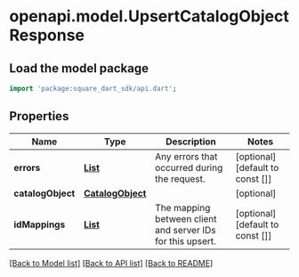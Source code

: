 # openapi.model.UpsertCatalogObjectResponse

## Load the model package
```dart
import 'package:square_dart_sdk/api.dart';
```

## Properties
Name | Type | Description | Notes
------------ | ------------- | ------------- | -------------
**errors** | [**List<Error>**](Error.md) | Any errors that occurred during the request. | [optional] [default to const []]
**catalogObject** | [**CatalogObject**](CatalogObject.md) |  | [optional] 
**idMappings** | [**List<CatalogIdMapping>**](CatalogIdMapping.md) | The mapping between client and server IDs for this upsert. | [optional] [default to const []]

[[Back to Model list]](../README.md#documentation-for-models) [[Back to API list]](../README.md#documentation-for-api-endpoints) [[Back to README]](../README.md)



